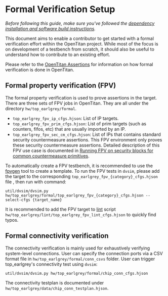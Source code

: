 # Formal Verification Setup

_Before following this guide, make sure you've followed the [dependency installation and software build instructions](README.md)._

This document aims to enable a contributor to get started with a formal verification effort within the OpenTitan project.
While most of the focus is on development of a testbench from scratch, it should also be useful to understand how to contribute to an existing effort.

Please refer to the [OpenTitan Assertions](https://opentitan.org/book/hw/formal/) for information on how formal verification is done in OpenTitan.

## Formal property verification (FPV)

The formal property verification is used to prove assertions in the target.
There are three sets of FPV jobs in OpenTitan. They are all under the directory `hw/top_earlgrey/formal`.
* `top_earlgrey_fpv_ip_cfgs.hjson`: List of IP targets.
* `top_earlgrey_fpv_prim_cfgs.hjson`: List of prim targets (such as counters, fifos, etc) that are usually imported by an IP.
* `top_earlgrey_fpv_sec_cm_cfgs.hjson`: List of IPs that contains standard security countermeasure assertions. This FPV environment only proves these security countermeasure assertions. Detailed description of this FPV use case is documented in [Running FPV on security blocks for common countermeasure primitives](https://opentitan.org/book/hw/formal/#running-fpv-on-security-blocks-for-common-countermeasure-primitives).

To automatically create a FPV testbench, it is recommended to use the [fpvgen](https://opentitan.org/book/util/fpvgen/) tool to create a template.
To run the FPV tests in `dvsim`, please add the target to the corresponding `top_earlgrey_fpv_{category}_cfgs.hjson` file , then run with command:
```console
util/dvsim/dvsim.py hw/top_earlgrey/formal/top_earlgrey_fpv_{category}_cfgs.hjson --select-cfgs {target_name}
```

It is recommended to add the FPV target to [lint](https://opentitan.org/book/hw/lint/) script `hw/top_earlgrey/lint/top_earlgrey_fpv_lint_cfgs.hjson` to quickly find typos.

## Formal connectivity verification

The connectivity verification is mainly used for exhaustively verifying system-level connections.
User can specify the connection ports via a CSV format file in `hw/top_earlgrey/formal/conn_csvs` folder.
User can trigger top_earlgrey's connectivity test using `dvsim`:
```
util/dvsim/dvsim.py hw/top_earlgrey/formal/chip_conn_cfgs.hjson
```

The connectivity testplan is documented under `hw/top_earlgrey/data/chip_conn_testplan.hjson`.
